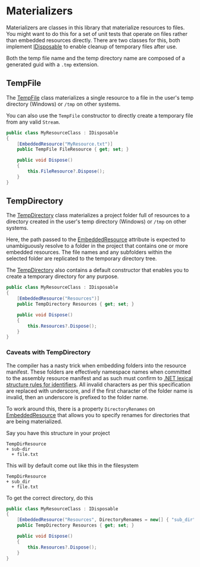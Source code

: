 # Materializers

Materializers are classes in this library that materialize resources to files. You might want to do this for a set of unit tests that operate on files rather than embedded resources directly. There are two classes for this, both implement [IDisposable](https://docs.microsoft.com/dotnet/api/system.idisposable) to enable cleanup of temporary files after use.

Both the temp file name and the temp directory name are composed of a generated guid with a `.tmp` extension.

## TempFile

The [TempFile](xref:Firefly.EmbeddedResourceLoader.Materialization.TempFile) class materializes a single resource to a file in the user's temp directory (Windows) or `/tmp` on other systems.

You can also use the `TempFile` constructor to directly create a temporary file from any valid `Stream`.

```csharp
public class MyResourceClass : IDisposable
{
    [EmbeddedResource("MyResource.txt")]
    public TempFile FileResource { get; set; }

    public void Dispose()
    {
        this.FileResource?.Dispose();
    }
}
```

## TempDirectory

The [TempDirectory](xref:Firefly.EmbeddedResourceLoader.Materialization.TempDirectory) class materializes a project folder full of resources to a directory created  in the user's temp directory (Windows) or `/tmp` on other systems.

Here, the path passed to the [EmbeddedResource](xref:Firefly.EmbeddedResourceLoader.EmbeddedResourceAttribute) attribute is expected to unambiguously resolve to a folder in the project that contains one or more embedded resources. The file names and any subfolders within the selected folder are replicated to the temporary directory tree.

The [TempDirectory](xref:Firefly.EmbeddedResourceLoader.Materialization.TempDirectory) also contains a default constructor that enables you to create a temporary directory for any purpose.

```csharp
public class MyResourceClass : IDisposable
{
    [EmbeddedResource("Resources")]
    public TempDirectory Resources { get; set; }

    public void Dispose()
    {
        this.Resources?.Dispose();
    }
}
```

### Caveats with TempDirectory

The compiler has a nasty trick when embedding folders into the resource manifest. These folders are effectively namespace names when committed to the assembly resource manifest and as such must confirm to [.NET lexical structure rules for identifiers](https://docs.microsoft.com/en-us/dotnet/csharp/language-reference/language-specification/lexical-structure#identifiers). All invalid characters as per this specification are replaced with underscore, and if the first character of the folder name is invalid, then an underscore is prefixed to the folder name.

To work around this, there is a property `DirectoryRenames` on [EmbeddedResource](xref:Firefly.EmbeddedResourceLoader.EmbeddedResourceAttribute) that allows you to specify renames for directories that are being materialized.

Say you have this structure in your project

```
TempDirResource
+ sub-dir
  + file.txt
```

This will by default come out like this in the filesystem

```
TempDirResource
+ sub_dir
  + file.txt
```

To get the correct directory, do this

```csharp
public class MyResourceClass : IDisposable
{
    [EmbeddedResource("Resources", DirectoryRenames = new[] { "sub_dir", "sub-dir"} )]
    public TempDirectory Resources { get; set; }

    public void Dispose()
    {
        this.Resources?.Dispose();
    }
}
```
